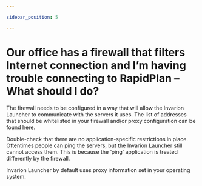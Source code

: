 ```yaml
---

sidebar_position: 5

---
```

# Our office has a firewall that filters Internet connection and I’m having trouble connecting to RapidPlan – What should I do?

The firewall needs to be configured in a way that will allow the Invarion Launcher to communicate with the servers it uses. The list of addresses that should be whitelisted in your firewall and/or proxy configuration can be found [here](https://rapidplan.com/pages/firewall-and-proxy-setup).

Double-check that there are no application-specific restrictions in place. Oftentimes people can ping the servers, but the Invarion Launcher still cannot access them. This is because the ‘ping’ application is treated differently by the firewall.

Invarion Launcher by default uses proxy information set in your operating system.